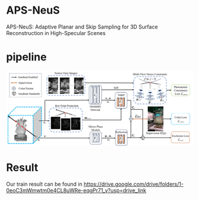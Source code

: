 # APS-NeuS
APS-NeuS: Adaptive Planar and Skip Sampling for 3D Surface Reconstruction in High-Specular Scenes

# pipeline

![](./fig/pipline.png)

# Result
Our train result can be found in https://drive.google.com/drive/folders/1-0eoC3mWmwtm0e4CL8uWRe-eqgPr71_y?usp=drive_link
